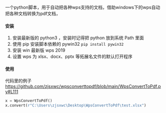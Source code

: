 一个python脚本，用于自动把各种wps支持的文档，借助windows下的wps自动把各种文档转换为pdf文档，

#### 安装
1. 安装最新版的 python3 ，安装时记得把 python 放到系统 Path 里面
2. 使用 pip 安装脚本依赖的 pywin32 `pip install pywin32`
3. 安装 win 最新版 wps 2019
4. 设置 wps 为 xlsx、docx、pptx 等拓展名文件的默认打开程序

#### 使用

代码里的例子 https://github.com/zjsxwc/wpsconverttopdf/blob/main/WpsConvertToPdf.py#L111
```python
x = WpsConvertToPdf()
x.convert(r"C:\Users\zjsxwc\Desktop\WpsConvertToPdf\test.xlsx")
```

